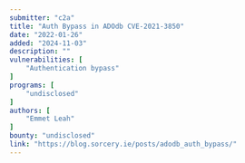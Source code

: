 ```yaml
---
submitter: "c2a"
title: "Auth Bypass in ADOdb CVE-2021-3850"
date: "2022-01-26"
added: "2024-11-03"
description: ""
vulnerabilities: [
    "Authentication bypass"
]
programs: [
    "undisclosed"
]
authors: [
    "Emmet Leah"
]
bounty: "undisclosed"
link: "https://blog.sorcery.ie/posts/adodb_auth_bypass/"
---
```




